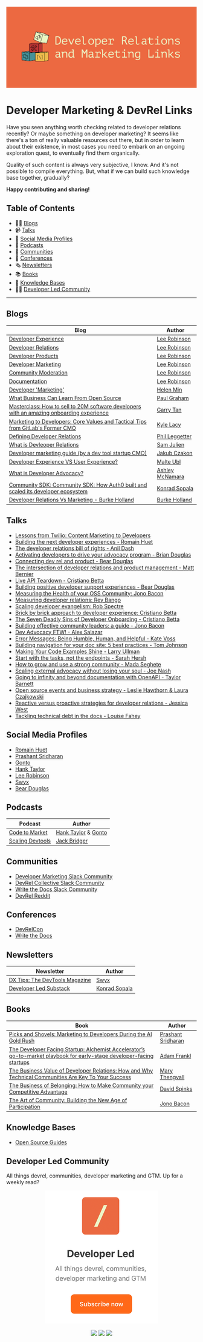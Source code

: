 <p align="center">
	<a href="https://developerled.substack.com/"><img src="/assets/ReadmeBanner.png" alt=""></a>
</p>

# Developer Marketing & DevRel Links

Have you seen anything worth checking related to developer relations recently? Or maybe something on developer marketing? It seems like there's a ton of really valuable resources out there, but in order to learn about their existence, in most cases you need to embark on an ongoing exploration quest, to eventually find them organically.

Quality of such content is always very subjective, I know. And it's not possible to compile everything. But, what if we can build such knowledge base together, gradually?

**Happy contributing and sharing!**

## Table of Contents

* ✍🏽 [Blogs](#articles)
* 📹 [Talks](#talks)
* 🐥 [Social Media Profiles](#social-media-profiles) 
* 🎤 [Podcasts](#podcasts) 
* 🤼 [Communities](#communities) 
* 🤩 [Conferences](#conferences) 
* 🗞️ [Newsletters](#newsletters) 
* 📚 [Books](#books) 
* 🧠 [Knowledge Bases](#knowledge-bases)
* 👨‍💻 [Developer Led Community](#developer-led-community)
-------------------------------------------------

## Blogs

| Blog        | Author      |
| ----------- | ----------- |
| [Developer Experience](https://leerob.com/dx)| [Lee Robinson](https://x.com/leerob) | 
| [Developer Relations](https://leerob.com/devrel)| [Lee Robinson](https://x.com/leerob) | 
| [Developer Products](https://leerob.com/devtools)| [Lee Robinson](https://x.com/leerob) | 
| [Developer Marketing](https://leerob.com/developer-marketing)| [Lee Robinson](https://x.com/leerob) | 
| [Community Moderation](https://leerob.com/moderation)| [Lee Robinson](https://x.com/leerob) | 
| [Documentation](https://leerob.com/docs)| [Lee Robinson](https://x.com/leerob) | 
| [Developer 'Marketing'](https://www.helenmin.com/blog/marketing-to-developers) | [Helen Min](https://x.com/helen_min) |
| [What Business Can Learn From Open Source](https://www.paulgraham.com/opensource.html)| [Paul Graham](https://x.com/paulg) | 
| [Masterclass: How to sell to 20M software developers with an amazing onboarding experience](https://blog.garrytan.com/masterclass-with-algolia-how-to-capture-the-heart-of-20m-software-developers)| [Garry Tan](https://x.com/garrytan) | 
| [Marketing to Developers: Core Values and Tactical Tips from GitLab's Former CMO](https://openviewpartners.com/blog/marketing-to-developers/) | [Kyle Lacy](https://x.com/kyleplacy) | 
| [Defining Developer Relations](https://www.leggetter.co.uk/2016/02/03/defining-developer-relations.html)  | [Phil Leggetter](https://x.com/leggetter) | 
| [What is Devleoper Relations](https://www.samjulien.com/what-is-developer-relations/) | [Sam Julien](https://x.com/samjulien) | 
| [Developer marketing guide (by a dev tool startup CMO)](https://www.markepear.dev/blog/developer-marketing-guide) | [Jakub Czakon](https://www.linkedin.com/in/jakub-czakon/) | 
| [Developer Experience VS User Experience?](https://medium.com/@cramforce/developer-experience-and-user-experience-c4004354b32a)  | [Malte Ubl](https://x.com/cramforce) | 
| [What is Developer Advocacy?](https://medium.com/@ashleymcnamara/what-is-developer-advocacy-3a92442b627c) | [Ashley McNamara](https://x.com/ashleymcnamara) | 
| [Community SDK: Community SDK: How Auth0 built and scaled its developer ecosystem](https://developerled.substack.com/p/community-sdk-how-auth0-build-and) | [Konrad Sopala](https://x.com/yoimkonrad) | 
| [Developer Relations Vs Marketing - Burke Holland](https://medium.com/the-devrel-salon/developer-relations-vs-marketing-1323dba7ea78) | [Burke Holland](https://x.com/burkeholland) | 

## Talks

* [Lessons from Twilio: Content Marketing to Developers](https://www.heavybit.com/library/video/lessons-from-twilio-content-marketing-to-developers/)
* [Building the next developer experiences - Romain Huet](https://www.youtube.com/watch?v=v03CKxhol8Q&t=29s) 
* [The developer relations bill of rights - Anil Dash](https://www.youtube.com/watch?v=wQOByc0DGW4) 
* [Activating developers to drive your advocacy program - Brian Douglas](https://www.youtube.com/watch?v=xUbUV46DZEM&t=986s) 
* [Connecting dev rel and product - Bear Douglas](https://www.youtube.com/watch?v=XJhwhC3bwkw) 
* [The intersection of developer relations and product management - Matt Bernier](https://www.youtube.com/watch?v=9MSRfmMwQ0w&t=1s) 
* [Live API Teardown - Cristiano Betta](https://www.youtube.com/watch?v=4X6iPGnV9jI) 
* [Building positive developer support experiences - Bear Douglas](https://www.youtube.com/watch?v=EWI8jMlT_Vc) 
* [Measuring the Health of your OSS Community: Jono Bacon](https://www.youtube.com/watch?v=2e4WSZtzsKI) 
* [Measuring developer relations: Rey Bango](https://www.youtube.com/watch?v=NRTUA0cSMnQ) 
* [Scaling developer evangelism: Rob Spectre](https://www.youtube.com/watch?v=SnokHzv53yU&t=1573s) 
* [Brick by brick approach to developer experience: Cristiano Betta](https://www.youtube.com/watch?v=5Frzvrq52fs) 
* [The Seven Deadly Sins of Developer Onboarding - Cristiano Betta](https://www.youtube.com/watch?v=G6QsYtjVJbY) 
* [Building effective community leaders: a guide - Jono Bacon](https://www.youtube.com/watch?v=PHHt1I0x8VM) 
* [Dev Advocacy FTW! - Alex Salazar](https://www.youtube.com/watch?v=SF3HWiUTJfM) 
* [Error Messages: Being Humble, Human, and Helpful - Kate Voss](https://www.youtube.com/watch?v=gBBZUATL7Qo) 
* [Building navigation for your doc site: 5 best practices - Tom Johnson](https://www.youtube.com/watch?v=w-kEmsLwPDE) 
* [Making Your Code Examples Shine - Larry Ullman](https://www.youtube.com/watch?v=td15D2BLa4c&t=626s) 
* [Start with the tasks, not the endpoints - Sarah Hersh](https://www.youtube.com/watch?v=R8yjmtIWEKQ&t=5s) 
* [How to grow and use a strong community - Mada Seghete](https://www.youtube.com/watch?v=2TYy2kPLnKs) 
* [Scaling external advocacy without losing your soul - Joe Nash](https://www.youtube.com/watch?v=udghlNP13is&t=12s) 
* [Going to infinity and beyond documentation with OpenAPI - Taylor Barnett](https://www.youtube.com/watch?v=r9fFItBnDT0) 
* [Open source events and business strategy - Leslie Hawthorn & Laura Czajkowski](https://www.youtube.com/watch?v=jnidMExmIcc) 
* [Reactive versus proactive strategies for developer relations - Jessica West](https://www.youtube.com/watch?v=zRvruORDsiw) 
* [Tackling technical debt in the docs - Louise Fahey](https://www.youtube.com/watch?v=AxETZU7sFvQ&t=442s) 

## Social Media Profiles

* [Romain Huet](https://x.com/romainhuet)
* [Prashant Sridharan](https://www.linkedin.com/in/prashantsridharan/)
* [Gonto](https://x.com/mgonto)
* [Hank Taylor](https://x.com/theHankTaylor)
* [Lee Robinson](https://x.com/leerob)
* [Swyx](https://x.com/swyx)
* [Bear Douglas](https://x.com/beardigsit)

## Podcasts

| Podcast                                                 | Author                                                                     |
| ------------------------------------------------------- | -------------------------------------------------------------------------- |
| [Code to Market](https://codetomarket.fm/)              | [Hank Taylor](https://x.com/theHankTaylor) & [Gonto](https://x.com/mgonto) |
| [Scaling Devtools](https://scalingdevtools.com/podcast) | [Jack Bridger](https://x.com/jacksbridger)                                 |

## Communities

* [Developer Marketing Slack Community](https://marketingto.dev/)
* [DevRel Collective Slack Community](https://devrelcollective.fun/) 
* [Write the Docs Slack Community](https://www.writethedocs.org/slack/)
* [DevRel Reddit](https://www.reddit.com/r/devrel/)

## Conferences

* [DevRelCon](https://developerrelations.com/devrelcon/) 
* [Write the Docs](http://www.writethedocs.org/) 

## Newsletters

| Newsletter                                                   | Author                                    |
| ------------------------------------------------------------ | ------------------------------------------|
| [DX Tips: The DevTools Magazine](https://dx.tips/)           | [Swyx](https://x.com/swyx)                |
| [Developer Led Substack](https://developerled.substack.com/) | [Konrad Sopala](https://x.com/yoimkonrad) |

## Books

| Book                                                         | Author                                    |
| ------------------------------------------------------------ | ------------------------------------------|
| [Picks and Shovels: Marketing to Developers During the AI Gold Rush](https://www.amazon.com/Picks-Shovels-Marketing-Developers-During/dp/B0FMVLZRK9) | [Prashant Sridharan](https://www.linkedin.com/in/prashantsridharan/)                |
| [The Developer Facing Startup: Alchemist Accelerator’s go-to-market playbook for early-stage developer-facing startups](https://www.amazon.com/Developer-Facing-Startup-market-developer-facing/dp/B0D4KGHQML) | [Adam Frankl](https://www.linkedin.com/in/adamfrankl/) |
| [The Business Value of Developer Relations: How and Why Technical Communities Are Key To Your Success](https://www.amazon.com/dp/1484237471) | [Mary Thengvall](https://www.linkedin.com/in/marythengvall/) |
| [The Business of Belonging: How to Make Community your Competitive Advantage](https://www.amazon.com/dp/1119766125) | [David Spinks](https://www.linkedin.com/in/davidspinks/) | 
| [The Art of Community: Building the New Age of Participation](https://www.amazon.com/dp/1449312063) | [Jono Bacon](https://www.linkedin.com/in/jonobacon/)| 

## Knowledge Bases

* [Open Source Guides](https://opensource.guide/) 

## Developer Led Community

All things devrel, communities, developer marketing and GTM. Up for a weekly read?

<p align="center">
	<a href="https://developerled.substack.com/"><img src="/assets/SubstackSubscribe.png" alt=""></a>
</p>

<p align="center">
	<a href="https://www.linkedin.com/company/developerled/"><img src="https://img.shields.io/static/v1?&color=000000&style=flat&logoColor=white&label=&message=LinkedIn&logo=linkedin" /></a>
	<a href="https://x.com/developerled"><img src="https://img.shields.io/static/v1?&color=000000&style=flat&logoColor=white&label=&message=Twitter&logo=twitter" /></a>
	<a href="https://developerled.substack.com/"><img src="https://img.shields.io/static/v1?&color=000000&style=flat&logoColor=white&label=&message=Substack" /></a>
</p>
